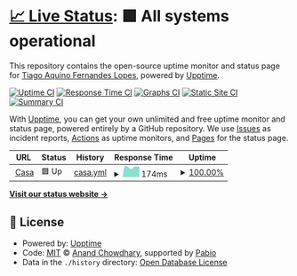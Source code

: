 # [📈 Live Status](https://tiagoaquinofl.github.io/uptime): <!--live status--> **🟩 All systems operational**

This repository contains the open-source uptime monitor and status page for [Tiago Aquino Fernandes Lopes](facebook.com/tiagoaquino), powered by [Upptime](https://github.com/upptime/upptime).

[![Uptime CI](https://github.com/tiagoaquinofl/uptime/workflows/Uptime%20CI/badge.svg)](https://github.com/tiagoaquinofl/uptime/actions?query=workflow%3A%22Uptime+CI%22)
[![Response Time CI](https://github.com/tiagoaquinofl/uptime/workflows/Response%20Time%20CI/badge.svg)](https://github.com/tiagoaquinofl/uptime/actions?query=workflow%3A%22Response+Time+CI%22)
[![Graphs CI](https://github.com/tiagoaquinofl/uptime/workflows/Graphs%20CI/badge.svg)](https://github.com/tiagoaquinofl/uptime/actions?query=workflow%3A%22Graphs+CI%22)
[![Static Site CI](https://github.com/tiagoaquinofl/uptime/workflows/Static%20Site%20CI/badge.svg)](https://github.com/tiagoaquinofl/uptime/actions?query=workflow%3A%22Static+Site+CI%22)
[![Summary CI](https://github.com/tiagoaquinofl/uptime/workflows/Summary%20CI/badge.svg)](https://github.com/tiagoaquinofl/uptime/actions?query=workflow%3A%22Summary+CI%22)

With [Upptime](https://upptime.js.org), you can get your own unlimited and free uptime monitor and status page, powered entirely by a GitHub repository. We use [Issues](https://github.com/tiagoaquinofl/uptime/issues) as incident reports, [Actions](https://github.com/tiagoaquinofl/uptime/actions) as uptime monitors, and [Pages](https://tiagoaquinofl.github.io/uptime) for the status page.

<!--start: status pages-->
<!-- This summary is generated by Upptime (https://github.com/upptime/upptime) -->
<!-- Do not edit this manually, your changes will be overwritten -->
<!-- prettier-ignore -->
| URL | Status | History | Response Time | Uptime |
| --- | ------ | ------- | ------------- | ------ |
| <img alt="" src="https://icons.duckduckgo.com/ip3/null.ico" height="13"> [Casa](s.tiagoaquino.com) | 🟩 Up | [casa.yml](https://github.com/tiagoaquinofl/uptime/commits/HEAD/history/casa.yml) | <details><summary><img alt="Response time graph" src="./graphs/casa/response-time-week.png" height="20"> 174ms</summary><br><a href="https://tiagoaquinofl.github.io/uptime/history/casa"><img alt="Response time 170" src="https://img.shields.io/endpoint?url=https%3A%2F%2Fraw.githubusercontent.com%2Ftiagoaquinofl%2Fuptime%2FHEAD%2Fapi%2Fcasa%2Fresponse-time.json"></a><br><a href="https://tiagoaquinofl.github.io/uptime/history/casa"><img alt="24-hour response time 185" src="https://img.shields.io/endpoint?url=https%3A%2F%2Fraw.githubusercontent.com%2Ftiagoaquinofl%2Fuptime%2FHEAD%2Fapi%2Fcasa%2Fresponse-time-day.json"></a><br><a href="https://tiagoaquinofl.github.io/uptime/history/casa"><img alt="7-day response time 174" src="https://img.shields.io/endpoint?url=https%3A%2F%2Fraw.githubusercontent.com%2Ftiagoaquinofl%2Fuptime%2FHEAD%2Fapi%2Fcasa%2Fresponse-time-week.json"></a><br><a href="https://tiagoaquinofl.github.io/uptime/history/casa"><img alt="30-day response time 178" src="https://img.shields.io/endpoint?url=https%3A%2F%2Fraw.githubusercontent.com%2Ftiagoaquinofl%2Fuptime%2FHEAD%2Fapi%2Fcasa%2Fresponse-time-month.json"></a><br><a href="https://tiagoaquinofl.github.io/uptime/history/casa"><img alt="1-year response time 170" src="https://img.shields.io/endpoint?url=https%3A%2F%2Fraw.githubusercontent.com%2Ftiagoaquinofl%2Fuptime%2FHEAD%2Fapi%2Fcasa%2Fresponse-time-year.json"></a></details> | <details><summary><a href="https://tiagoaquinofl.github.io/uptime/history/casa">100.00%</a></summary><a href="https://tiagoaquinofl.github.io/uptime/history/casa"><img alt="All-time uptime 99.91%" src="https://img.shields.io/endpoint?url=https%3A%2F%2Fraw.githubusercontent.com%2Ftiagoaquinofl%2Fuptime%2FHEAD%2Fapi%2Fcasa%2Fuptime.json"></a><br><a href="https://tiagoaquinofl.github.io/uptime/history/casa"><img alt="24-hour uptime 100.00%" src="https://img.shields.io/endpoint?url=https%3A%2F%2Fraw.githubusercontent.com%2Ftiagoaquinofl%2Fuptime%2FHEAD%2Fapi%2Fcasa%2Fuptime-day.json"></a><br><a href="https://tiagoaquinofl.github.io/uptime/history/casa"><img alt="7-day uptime 100.00%" src="https://img.shields.io/endpoint?url=https%3A%2F%2Fraw.githubusercontent.com%2Ftiagoaquinofl%2Fuptime%2FHEAD%2Fapi%2Fcasa%2Fuptime-week.json"></a><br><a href="https://tiagoaquinofl.github.io/uptime/history/casa"><img alt="30-day uptime 100.00%" src="https://img.shields.io/endpoint?url=https%3A%2F%2Fraw.githubusercontent.com%2Ftiagoaquinofl%2Fuptime%2FHEAD%2Fapi%2Fcasa%2Fuptime-month.json"></a><br><a href="https://tiagoaquinofl.github.io/uptime/history/casa"><img alt="1-year uptime 99.91%" src="https://img.shields.io/endpoint?url=https%3A%2F%2Fraw.githubusercontent.com%2Ftiagoaquinofl%2Fuptime%2FHEAD%2Fapi%2Fcasa%2Fuptime-year.json"></a></details>

<!--end: status pages-->

[**Visit our status website →**](https://tiagoaquinofl.github.io/uptime)

## 📄 License

- Powered by: [Upptime](https://github.com/upptime/upptime)
- Code: [MIT](./LICENSE) © [Anand Chowdhary](https://anandchowdhary.com), supported by [Pabio](https://pabio.com)
- Data in the `./history` directory: [Open Database License](https://opendatacommons.org/licenses/odbl/1-0/)
